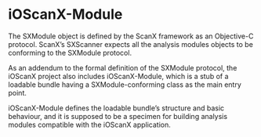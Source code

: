 iOScanX-Module
============

The SXModule object is defined by the ScanX framework as an Objective-C protocol.
ScanX’s SXScanner expects all the analysis modules objects to be conforming to the SXModule protocol.

As an addendum to the formal definition of the SXModule protocol, the iOScanX project also includes iOScanX-Module, which is a stub of a loadable bundle having a SXModule-conforming class as the main entry point.

iOScanX-Module defines the loadable bundle’s structure and basic behaviour, and it is supposed to be a specimen for building analysis modules compatible with the iOScanX application.
